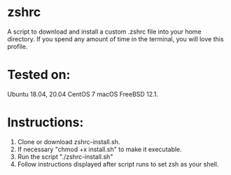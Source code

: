 # zshrc

A script to download and install a custom .zshrc file into your home directory.
If you spend any amount of time in the terminal, you will love this profile.

# Tested on:
Ubuntu 18.04, 20.04
CentOS 7
macOS
FreeBSD 12.1.

# Instructions:
1. Clone or download zshrc-install.sh.
2. If necessary "chmod +x install.sh" to make it executable.
3. Run the script "./zshrc-install.sh"
4. Follow instructions displayed after script runs to set zsh as your shell.
